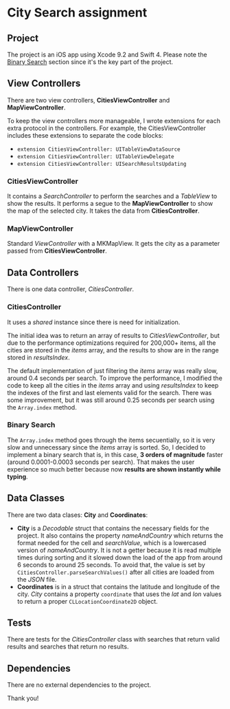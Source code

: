 # City Search assignment

## Project

The project is an iOS app using Xcode 9.2 and Swift 4. Please note the [Binary Search](#binary-search) section since it's the key part of the project.

## View Controllers

There are two view controllers, **CitiesViewController** and **MapViewController**.

To keep the view controllers more manageable, I wrote extensions for each extra protocol in the controllers. For example, the CitiesViewController includes these extensions to separate the code blocks:

* ```extension CitiesViewController: UITableViewDataSource```
* ```extension CitiesViewController: UITableViewDelegate```
* ```extension CitiesViewController: UISearchResultsUpdating```

### CitiesViewController

It contains a _SearchController_ to perform the searches and a _TableView_ to show the results. It performs a segue to the **MapViewController** to show the map of the selected city. It takes the data from **CitiesController**.

### MapViewController

Standard _ViewController_ with a MKMapView. It gets the city as a parameter passed from **CitiesViewController**.

## Data Controllers

There is one data controller, _CitiesController_.

### CitiesController

It uses a _shared_ instance since there is need for initialization.

The initial idea was to return an array of results to _CitiesViewController_, but due to the performance optimizations required for 200,000+ items, all the cities are stored in the _items_ array, and the results to show are in the range stored in _resultsIndex_.

The default implementation of just filtering the _items_ array was really slow, around 0.4 seconds per search. To improve the performance, I modified the code to keep all the cities in the _items_ array and using _resultsIndex_ to keep the indexes of the first and last elements valid for the search. There was some improvement, but it was still around 0.25 seconds per search using the ```Array.index``` method.

### Binary Search

The ```Array.index``` method goes through the items secuentially, so it is very slow and unnecessary since the _items_ array is sorted. So, I decided to implement a binary search that is, in this case, **3 orders of magnitude** faster (around 0.0001-0.0003 seconds per search). That makes the user experience so much better because now **results are shown instantly while typing**.

## Data Classes

There are two data clases: **City** and **Coordinates**:
* **City** is a _Decodable_ struct that contains the necessary fields for the project. It also contains the property _nameAndCountry_ which returns the format needed for the cell and _searchValue_, which is a lowercased version of _nameAndCountry_. It is not a getter because it is read multiple times during sorting and it slowed down the load of the app from around 6 seconds to around 25 seconds. To avoid that, the value is set by ```CitiesController.parseSearchValues()``` after all cities are loaded from the _JSON_ file.
* **Coordinates** is in a struct that contains the latitude and longitude of the city. _City_ contains a property ```coordinate``` that uses the _lat_ and _lon_ values to return a proper ```CLLocationCoordinate2D``` object.

## Tests

There are tests for the _CitiesController_ class with searches that return valid results and searches that return no results.

## Dependencies

There are no external dependencies to the project.

Thank you!

